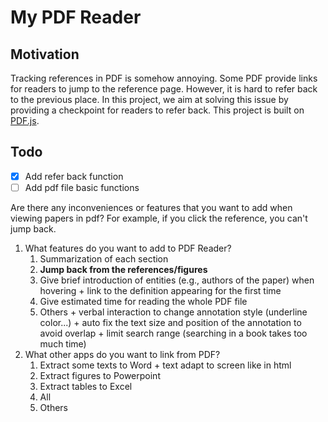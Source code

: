 # My PDF Reader

## Motivation

Tracking references in PDF is somehow annoying. Some PDF provide links for readers to jump to the reference page. However, it is hard to refer back to the previous place. In this project, we aim at solving this issue by providing a checkpoint for readers to refer back. This project is built on [PDF.js](https://mozilla.github.io/pdf.js/).

## Todo

- [x] Add refer back function
- [ ] Add pdf file basic functions

Are there any inconveniences or features that you want to add when viewing papers in pdf? For example, if you click the reference, you can't jump back.

1. What features do you want to add to PDF Reader?
   1. Summarization of each section
   2. **Jump back from the references/figures**
   3. Give brief introduction of entities (e.g., authors of the paper) when hovering + link to the definition appearing for the first time
   4. Give estimated time for reading the whole PDF file
   5. Others + verbal interaction to change annotation style (underline color...) + auto fix the text size and position of the annotation to avoid overlap + limit search range (searching in a book takes too much time)
2. What other apps do you want to link from PDF?
   1. Extract some texts to Word + text adapt to screen like in html
   2. Extract figures to Powerpoint
   3. Extract tables to Excel
   4. All
   5. Others
